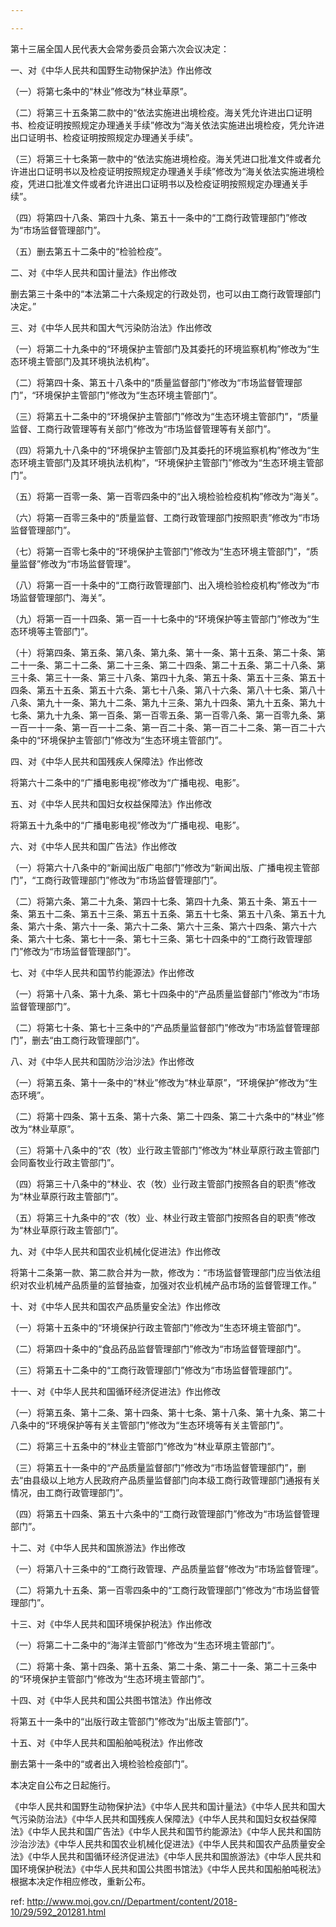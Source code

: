 ```yaml
---

---
```


第十三届全国人民代表大会常务委员会第六次会议决定：

一、对《中华人民共和国野生动物保护法》作出修改

（一）将第七条中的“林业”修改为“林业草原”。

（二）将第三十五条第二款中的“依法实施进出境检疫。海关凭允许进出口证明书、检疫证明按照规定办理通关手续”修改为“海关依法实施进出境检疫，凭允许进出口证明书、检疫证明按照规定办理通关手续”。

（三）将第三十七条第一款中的“依法实施进境检疫。海关凭进口批准文件或者允许进出口证明书以及检疫证明按照规定办理通关手续”修改为“海关依法实施进境检疫，凭进口批准文件或者允许进出口证明书以及检疫证明按照规定办理通关手续”。

（四）将第四十八条、第四十九条、第五十一条中的“工商行政管理部门”修改为“市场监督管理部门”。

（五）删去第五十二条中的“检验检疫”。

二、对《中华人民共和国计量法》作出修改

删去第三十条中的“本法第二十六条规定的行政处罚，也可以由工商行政管理部门决定。”

三、对《中华人民共和国大气污染防治法》作出修改

（一）将第二十九条中的“环境保护主管部门及其委托的环境监察机构”修改为“生态环境主管部门及其环境执法机构”。

（二）将第四十条、第五十八条中的“质量监督部门”修改为“市场监督管理部门”，“环境保护主管部门”修改为“生态环境主管部门”。

（三）将第五十二条中的“环境保护主管部门”修改为“生态环境主管部门”，“质量监督、工商行政管理等有关部门”修改为“市场监督管理等有关部门”。

（四）将第九十八条中的“环境保护主管部门及其委托的环境监察机构”修改为“生态环境主管部门及其环境执法机构”，“环境保护主管部门”修改为“生态环境主管部门”。

（五）将第一百零一条、第一百零四条中的“出入境检验检疫机构”修改为“海关”。

（六）将第一百零三条中的“质量监督、工商行政管理部门按照职责”修改为“市场监督管理部门”。

（七）将第一百零七条中的“环境保护主管部门”修改为“生态环境主管部门”，“质量监督”修改为“市场监督管理”。

（八）将第一百一十条中的“工商行政管理部门、出入境检验检疫机构”修改为“市场监督管理部门、海关”。

（九）将第一百一十四条、第一百一十七条中的“环境保护等主管部门”修改为“生态环境等主管部门”。

（十）将第四条、第五条、第八条、第九条、第十一条、第十五条、第二十条、第二十一条、第二十二条、第二十三条、第二十四条、第二十五条、第二十八条、第三十条、第三十一条、第三十八条、第四十九条、第五十条、第五十三条、第五十四条、第五十五条、第五十六条、第七十八条、第八十六条、第八十七条、第八十八条、第九十一条、第九十二条、第九十三条、第九十四条、第九十五条、第九十七条、第九十九条、第一百条、第一百零五条、第一百零八条、第一百零九条、第一百一十一条、第一百一十二条、第一百二十条、第一百二十二条、第一百二十六条中的“环境保护主管部门”修改为“生态环境主管部门”。

四、对《中华人民共和国残疾人保障法》作出修改

将第六十二条中的“广播电影电视”修改为“广播电视、电影”。

五、对《中华人民共和国妇女权益保障法》作出修改

将第五十九条中的“广播电影电视”修改为“广播电视、电影”。

六、对《中华人民共和国广告法》作出修改

（一）将第六十八条中的“新闻出版广电部门”修改为“新闻出版、广播电视主管部门”，“工商行政管理部门”修改为“市场监督管理部门”。

（二）将第六条、第二十九条、第四十七条、第四十九条、第五十条、第五十一条、第五十二条、第五十三条、第五十五条、第五十七条、第五十八条、第五十九条、第六十条、第六十一条、第六十二条、第六十三条、第六十四条、第六十六条、第六十七条、第七十一条、第七十三条、第七十四条中的“工商行政管理部门”修改为“市场监督管理部门”。

七、对《中华人民共和国节约能源法》作出修改

（一）将第十八条、第十九条、第七十四条中的“产品质量监督部门”修改为“市场监督管理部门”。

（二）将第七十条、第七十三条中的“产品质量监督部门”修改为“市场监督管理部门”，删去“由工商行政管理部门”。

八、对《中华人民共和国防沙治沙法》作出修改

（一）将第五条、第十一条中的“林业”修改为“林业草原”，“环境保护”修改为“生态环境”。

（二）将第十四条、第十五条、第十六条、第二十四条、第二十六条中的“林业”修改为“林业草原”。

（三）将第十八条中的“农（牧）业行政主管部门”修改为“林业草原行政主管部门会同畜牧业行政主管部门”。

（四）将第三十八条中的“林业、农（牧）业行政主管部门按照各自的职责”修改为“林业草原行政主管部门”。

（五）将第三十九条中的“农（牧）业、林业行政主管部门按照各自的职责”修改为“林业草原行政主管部门”。

九、对《中华人民共和国农业机械化促进法》作出修改

将第十二条第一款、第二款合并为一款，修改为：“市场监督管理部门应当依法组织对农业机械产品质量的监督抽查，加强对农业机械产品市场的监督管理工作。”

十、对《中华人民共和国农产品质量安全法》作出修改

（一）将第十五条中的“环境保护行政主管部门”修改为“生态环境主管部门”。

（二）将第四十条中的“食品药品监督管理部门”修改为“市场监督管理部门”。

（三）将第五十二条中的“工商行政管理部门”修改为“市场监督管理部门”。

十一、对《中华人民共和国循环经济促进法》作出修改

（一）将第五条、第十二条、第十四条、第十七条、第十八条、第十九条、第二十八条中的“环境保护等有关主管部门”修改为“生态环境等有关主管部门”。

（二）将第三十五条中的“林业主管部门”修改为“林业草原主管部门”。

（三）将第五十一条中的“产品质量监督部门”修改为“市场监督管理部门”，删去“由县级以上地方人民政府产品质量监督部门向本级工商行政管理部门通报有关情况，由工商行政管理部门”。

（四）将第五十四条、第五十六条中的“工商行政管理部门”修改为“市场监督管理部门”。

十二、对《中华人民共和国旅游法》作出修改

（一）将第八十三条中的“工商行政管理、产品质量监督”修改为“市场监督管理”。

（二）将第九十五条、第一百零四条中的“工商行政管理部门”修改为“市场监督管理部门”。

十三、对《中华人民共和国环境保护税法》作出修改

（一）将第二十二条中的“海洋主管部门”修改为“生态环境主管部门”。

（二）将第十条、第十四条、第十五条、第二十条、第二十一条、第二十三条中的“环境保护主管部门”修改为“生态环境主管部门”。

十四、对《中华人民共和国公共图书馆法》作出修改

将第五十一条中的“出版行政主管部门”修改为“出版主管部门”。

十五、对《中华人民共和国船舶吨税法》作出修改

删去第十一条中的“或者出入境检验检疫部门”。

本决定自公布之日起施行。

《中华人民共和国野生动物保护法》《中华人民共和国计量法》《中华人民共和国大气污染防治法》《中华人民共和国残疾人保障法》《中华人民共和国妇女权益保障法》《中华人民共和国广告法》《中华人民共和国节约能源法》《中华人民共和国防沙治沙法》《中华人民共和国农业机械化促进法》《中华人民共和国农产品质量安全法》《中华人民共和国循环经济促进法》《中华人民共和国旅游法》《中华人民共和国环境保护税法》《中华人民共和国公共图书馆法》《中华人民共和国船舶吨税法》根据本决定作相应修改，重新公布。



 ref: <http://www.moj.gov.cn//Department/content/2018-10/29/592_201281.html>